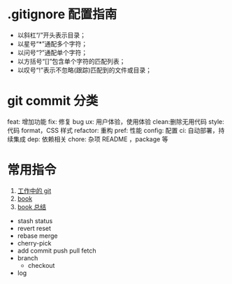 # .gitignore 配置指南

- 以斜杠“/”开头表示目录；
- 以星号“\*”通配多个字符；
- 以问号“?”通配单个字符；
- 以方括号“[]”包含单个字符的匹配列表；
- 以叹号“!”表示不忽略(跟踪)匹配到的文件或目录；

# git commit 分类

feat: 增加功能
fix: 修复 bug
ux: 用户体验，使用体验
clean:删除无用代码
style: 代码 format，CSS 样式
refactor: 重构
pref: 性能
config: 配置
ci: 自动部署，持续集成
dep: 依赖相关
chore: 杂项 README ，package 等



# 常用指令

1. [工作中的 git](https://juejin.cn/post/6974184935804534815#heading-20)
1. [book](https://git-scm.com/book/zh/v2)
1. [book 总结](https://bingohuang.gitbooks.io/progit2/content/02-git-basics/sections/undoing.html)

- stash status
- revert reset
- rebase merge
- cherry-pick
- add commit push pull fetch
- branch
  - checkout
- log

